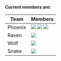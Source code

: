 **Current members are:**

|Team|Members|
|----|-------|
|Phoenix| [![](https://img.shields.io/badge/CV-L.Dutriaux-purple.svg?colorB=FF9800)](http://recherche.parisdescartes.fr/LaboratoireMemoireCognition_esl/Membres/Doctorants-Allocataires/Leo-Dutriaux) [![](https://img.shields.io/badge/CV-L.Compere-purple.svg?colorB=FF9800)](http://recherche.parisdescartes.fr/LaboratoireMemoireCognition_esl/Membres/Doctorants-Allocataires/Laurie-Compere) [![](https://img.shields.io/badge/CV-M.Sperduti-purple.svg?colorB=FF9800)](http://recherche.parisdescartes.fr/LaboratoireMemoireCognition_eng/Membres/Membres-Associes/Marco-Sperduti)|
|Raven|[![](https://img.shields.io/badge/CV-V.LaCorte-purple.svg?colorB=9C27B0)](http://recherche.parisdescartes.fr/LaboratoireMemoireCognition_eng/Membres/Enseignants-Chercheurs/Valentina-La-Corte)|
|Wolf|[![](https://img.shields.io/badge/CV-D.Makowski-purple.svg?colorB=1565C0)](https://github.com/neuropsychology/Organization/blob/master/CVs/DominiqueMakowski.pdf)|
|Snake|[![](https://img.shields.io/badge/CV-A.Gaston-Bellegarde-purple.svg?colorB=4CAF50)](http://recherche.parisdescartes.fr/LaboratoireMemoireCognition_eng/Membres/Membres-Associes/Alexandre-Gaston-Bellegarde)|

